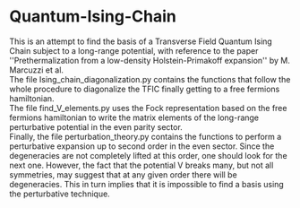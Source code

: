 # Quantum-Ising-Chain
This is an attempt to find the basis of a Transverse Field Quantum Ising Chain subject to a long-range potential, with reference to the paper ''Prethermalization from a low-density Holstein-Primakoff expansion'' by M. Marcuzzi et al. <br>
The file Ising_chain_diagonalization.py contains the functions that follow the whole procedure to diagonalize the TFIC finally getting to a free fermions hamiltonian. <br>
The file find_V_elements.py uses the Fock representation based on the free fermions hamiltonian to write the matrix elements of the long-range perturbative potential in the even parity sector. <br>
Finally, the file perturbation_theory.py contains the functions to perform a perturbative expansion up to second order in the even sector. Since the degeneracies are not completely lifted at this order, one should look for the next one. However, the fact that the potential V breaks many, but not all symmetries, may suggest that at any given order there will be degeneracies. This in turn implies that it is impossible to find a basis using the perturbative technique. 
